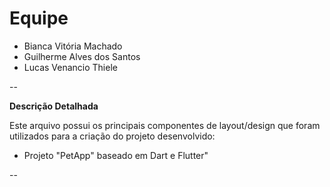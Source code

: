 # Equipe

- Bianca Vitória Machado
- Guilherme Alves dos Santos
- Lucas Venancio Thiele

--


**Descrição Detalhada**

Este arquivo possui os principais componentes de layout/design que foram utilizados para a criação do projeto desenvolvido:

- Projeto "PetApp" baseado em Dart e Flutter"

--
